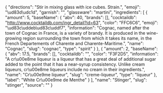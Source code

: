 {
    "directions": "Stir in mixing glass with ice cubes. Strain.",
    "emoji": "\ud83d\udc1d",
    "garnish": "",
    "glassware": "martini",
    "ingredients": [
        {
            "amount": 5,
            "baseName": {
                "abv": 40,
                "brands": [],
                "cocktaildb": "http://www.cocktaildb.com/ingr_detail?id=63",
                "color": "FFC6C6",
                "emoji": "\ud83c\uddeb\ud83c\uddf7",
                "information": "Cognac, named after the town of Cognac in France, is a variety of  brandy. It is produced in the wine-growing region surrounding the town from which it takes its name, in the French Departements of Charente and Charente-Maritime.",
                "name": "Cognac",
                "slug": "cognac",
                "type": "spirit"
            }
        },
        {
            "amount": 2,
            "baseName": {
                "abv": 17.5,
                "brands": [],
                "cocktaildb": "",
                "color": "F3F2D5",
                "information": "A cr\u00e8me liqueur is a liqueur that has a great deal of additional sugar added to the point that it has a near-syrup consistency. Unlike cream liqueurs, cr\u00e8me liqueurs include no cream in their ingredients.",
                "name": "Cr\u00e9me liqueur",
                "slug": "creme-liqueur",
                "type": "liqueur"
            },
            "label": "White Cr\u00e9me de Menthe"
        }
    ],
    "name": "Stinger",
    "slug": "stinger",
    "source": ""
}